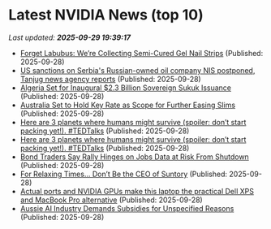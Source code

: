 # Latest NVIDIA News (top 10)
_Last updated: **2025-09-29 19:39:17**_

- [Forget Labubus: We’re Collecting Semi-Cured Gel Nail Strips](https://biztoc.com/x/f4280df0efee5d64) (Published: 2025-09-28)
- [US sanctions on Serbia's Russian-owned oil company NIS postponed, Tanjug news agency reports](https://biztoc.com/x/88e4f2dbda0e72c7) (Published: 2025-09-28)
- [Algeria Set for Inaugural $2.3 Billion Sovereign Sukuk Issuance](https://biztoc.com/x/40d776857efc9ab6) (Published: 2025-09-28)
- [Australia Set to Hold Key Rate as Scope for Further Easing Slims](https://biztoc.com/x/656c9b383b129008) (Published: 2025-09-28)
- [Here are 3 planets where humans might survive (spoiler: don’t start packing yet!). #TEDTalks](https://biztoc.com/x/b0eff0737c93d1bd) (Published: 2025-09-28)
- [Here are 3 planets where humans might survive (spoiler: don’t start packing yet!). #TEDTalks](https://biztoc.com/x/b0eff0737c93d1bd) (Published: 2025-09-28)
- [Bond Traders Say Rally Hinges on Jobs Data at Risk From Shutdown](https://biztoc.com/x/502e874e179fbcb4) (Published: 2025-09-28)
- [For Relaxing Times... Don’t Be the CEO of Suntory](https://biztoc.com/x/91e397fc66b42117) (Published: 2025-09-28)
- [Actual ports and NVIDIA GPUs make this laptop the practical Dell XPS and MacBook Pro alternative](https://www.windowscentral.com/hardware/lenovo/lenovo-yoga-pro-9i-16-gen-10-aura-edition-review) (Published: 2025-09-28)
- [Aussie AI Industry Demands Subsidies for Unspecified Reasons](https://wattsupwiththat.com/2025/09/28/aussie-ai-industry-demands-subsidies-for-unspecified-reasons/) (Published: 2025-09-28)
